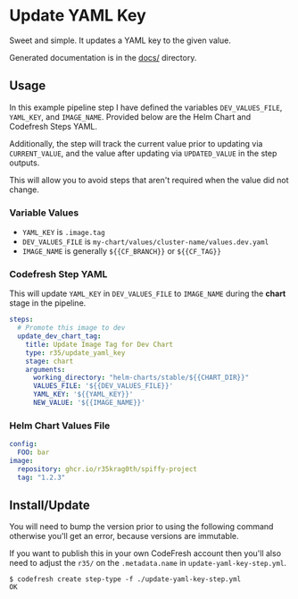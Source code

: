 # Update YAML Key

Sweet and simple.  It updates a YAML key to the given value.

Generated documentation is in the [docs/](./docs) directory.

## Usage

In this example pipeline step I have defined the variables `DEV_VALUES_FILE`,
   `YAML_KEY`, and `IMAGE_NAME`.  Provided below are the Helm Chart
   and Codefresh Steps YAML.

Additionally, the step will track the current value prior to updating
via `CURRENT_VALUE`, and the value after updating via `UPDATED_VALUE` in
the step outputs.

This will allow you to avoid steps that aren't required when the value
did not change.

### Variable Values

- `YAML_KEY` is `.image.tag`
- `DEV_VALUES_FILE` is `my-chart/values/cluster-name/values.dev.yaml`
- `IMAGE_NAME` is generally `${{CF_BRANCH}}` or `${{CF_TAG}}`

### Codefresh Step YAML

This will update `YAML_KEY` in `DEV_VALUES_FILE` to `IMAGE_NAME`
during the **chart** stage in the pipeline.

```yaml
steps:
  # Promote this image to dev
  update_dev_chart_tag:
    title: Update Image Tag for Dev Chart
    type: r35/update_yaml_key
    stage: chart
    arguments:
      working_directory: "helm-charts/stable/${{CHART_DIR}}"
      VALUES_FILE: '${{DEV_VALUES_FILE}}'
      YAML_KEY: '${{YAML_KEY}}'
      NEW_VALUE: '${{IMAGE_NAME}}'
```

### Helm Chart Values File

```yaml
config:
  FOO: bar
image:
  repository: ghcr.io/r35krag0th/spiffy-project
  tag: "1.2.3"
```

## Install/Update

You will need to bump the version prior to using the following
command otherwise you'll get an error, because versions are
immutable.

If you want to publish this in your own CodeFresh account then you'll also
need to adjust the `r35/` on the `.metadata.name` in `update-yaml-key-step.yml`.

```shell
$ codefresh create step-type -f ./update-yaml-key-step.yml
OK
```

